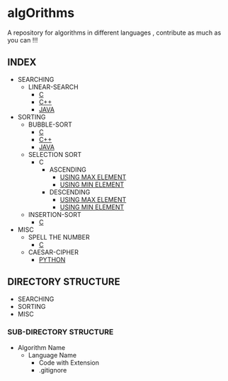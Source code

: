 # algOrithms

A repository for algorithms in different languages , contribute as much as you can !!!

## INDEX

* SEARCHING
  * LINEAR-SEARCH
    * [C](SEARCHING/LINEAR-SEARCH/C/linear.c)
    * [C++](SEARCHING/LINEAR-SEARCH/C++/linear.cpp)
    * [JAVA](SEARCHING/LINEAR-SEARCH/JAVA/linearSearch.java)
* SORTING
  * BUBBLE-SORT
    * [C](SORTING/BUBBLE-SORT/C/bubblesort.c)
    * [C++](SORTING/BUBBLE-SORT/C++/bubblesort.cpp)
    * [JAVA](SORTING/BUBBLE-SORT/JAVA/BubbleSort.java)
  * SELECTION SORT
    * C
      * ASCENDING
        * [USING MAX ELEMENT](SORTING/SELECTION-SORT/C/selection.c)
        * [USING MIN ELEMENT](SORTING/SELECTION-SORT/C/selectionsort.c)
      * DESCENDING
        * [USING MAX ELEMENT](SORTING/SELECTION-SORT/C/maxselection.c)
        * [USING MIN ELEMENT](SORTING/SELECTION-SORT/C/minselection.c)
  * INSERTION-SORT
    * [C](SORTING/INSERTION-SORT/C/insertionsort.c)
* MISC
  * SPELL THE NUMBER
    * [C](MISC/Spell-the-number/C/spell_the_number.c)
  * CAESAR-CIPHER
    * [PYTHON](MISC/Caesar-Cipher/Python/caesar-cipher.py)

## DIRECTORY STRUCTURE

* SEARCHING
* SORTING
* MISC
  
### SUB-DIRECTORY STRUCTURE

* Algorithm Name
  * Language Name
    * Code with Extension
    * .gitignore
